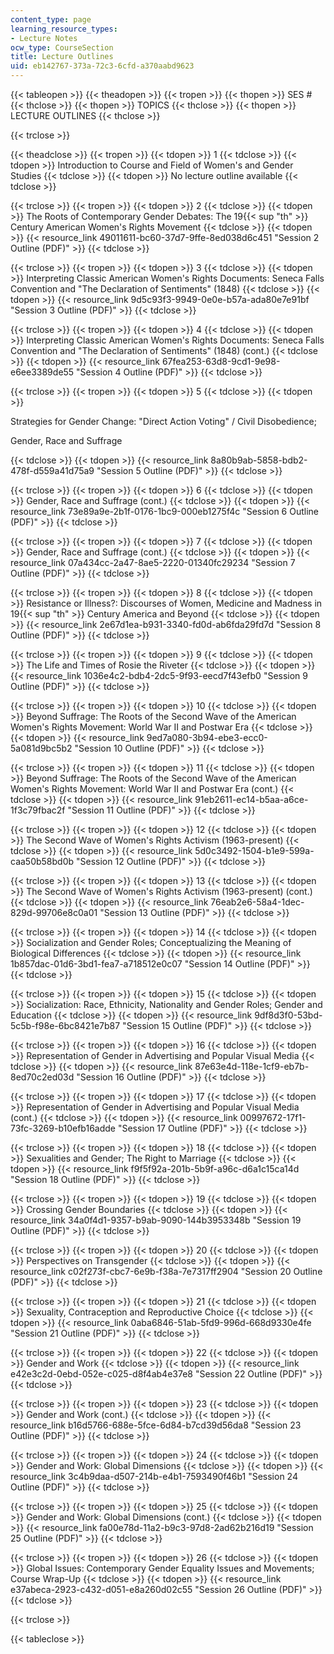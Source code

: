 ```yaml
---
content_type: page
learning_resource_types:
- Lecture Notes
ocw_type: CourseSection
title: Lecture Outlines
uid: eb142767-373a-72c3-6cfd-a370aabd9623
---
```


{{< tableopen >}}
{{< theadopen >}}
{{< tropen >}}
{{< thopen >}}
SES #
{{< thclose >}}
{{< thopen >}}
TOPICS
{{< thclose >}}
{{< thopen >}}
LECTURE OUTLINES
{{< thclose >}}

{{< trclose >}}

{{< theadclose >}}
{{< tropen >}}
{{< tdopen >}}
1
{{< tdclose >}}
{{< tdopen >}}
Introduction to Course and Field of Women's and Gender Studies
{{< tdclose >}}
{{< tdopen >}}
No lecture outline available
{{< tdclose >}}

{{< trclose >}}
{{< tropen >}}
{{< tdopen >}}
2
{{< tdclose >}}
{{< tdopen >}}
The Roots of Contemporary Gender Debates: The 19{{< sup "th" >}} Century American Women's Rights Movement
{{< tdclose >}}
{{< tdopen >}}
{{< resource_link 49011611-bc60-37d7-9ffe-8ed038d6c451 "Session 2 Outline (PDF)" >}}
{{< tdclose >}}

{{< trclose >}}
{{< tropen >}}
{{< tdopen >}}
3
{{< tdclose >}}
{{< tdopen >}}
Interpreting Classic American Women's Rights Documents: Seneca Falls Convention and "The Declaration of Sentiments" (1848)
{{< tdclose >}}
{{< tdopen >}}
{{< resource_link 9d5c93f3-9949-0e0e-b57a-ada80e7e91bf "Session 3 Outline (PDF)" >}}
{{< tdclose >}}

{{< trclose >}}
{{< tropen >}}
{{< tdopen >}}
4
{{< tdclose >}}
{{< tdopen >}}
Interpreting Classic American Women's Rights Documents: Seneca Falls Convention and "The Declaration of Sentiments" (1848) (cont.)
{{< tdclose >}}
{{< tdopen >}}
{{< resource_link 67fea253-63d8-9cd1-9e98-e6ee3389de55 "Session 4 Outline (PDF)" >}}
{{< tdclose >}}

{{< trclose >}}
{{< tropen >}}
{{< tdopen >}}
5
{{< tdclose >}}
{{< tdopen >}}


Strategies for Gender Change: "Direct Action Voting" / Civil Disobedience;

Gender, Race and Suffrage


{{< tdclose >}}
{{< tdopen >}}
{{< resource_link 8a80b9ab-5858-bdb2-478f-d559a41d75a9 "Session 5 Outline (PDF)" >}}
{{< tdclose >}}

{{< trclose >}}
{{< tropen >}}
{{< tdopen >}}
6
{{< tdclose >}}
{{< tdopen >}}
Gender, Race and Suffrage (cont.)
{{< tdclose >}}
{{< tdopen >}}
{{< resource_link 73e89a9e-2b1f-0176-1bc9-000eb1275f4c "Session 6 Outline (PDF)" >}}
{{< tdclose >}}

{{< trclose >}}
{{< tropen >}}
{{< tdopen >}}
7
{{< tdclose >}}
{{< tdopen >}}
Gender, Race and Suffrage (cont.)
{{< tdclose >}}
{{< tdopen >}}
{{< resource_link 07a434cc-2a47-8ae5-2220-01340fc29234 "Session 7 Outline (PDF)" >}}
{{< tdclose >}}

{{< trclose >}}
{{< tropen >}}
{{< tdopen >}}
8
{{< tdclose >}}
{{< tdopen >}}
Resistance or Illness?: Discourses of Women, Medicine and Madness in 19{{< sup "th" >}} Century America and Beyond
{{< tdclose >}}
{{< tdopen >}}
{{< resource_link 2e67d1ea-b931-3340-fd0d-ab6fda29fd7d "Session 8 Outline (PDF)" >}}
{{< tdclose >}}

{{< trclose >}}
{{< tropen >}}
{{< tdopen >}}
9
{{< tdclose >}}
{{< tdopen >}}
The Life and Times of Rosie the Riveter
{{< tdclose >}}
{{< tdopen >}}
{{< resource_link 1036e4c2-bdb4-2dc5-9f93-eecd7f43efb0 "Session 9 Outline (PDF)" >}}
{{< tdclose >}}

{{< trclose >}}
{{< tropen >}}
{{< tdopen >}}
10
{{< tdclose >}}
{{< tdopen >}}
Beyond Suffrage: The Roots of the Second Wave of the American Women's Rights Movement: World War II and Postwar Era
{{< tdclose >}}
{{< tdopen >}}
{{< resource_link 9ed7a080-3b94-ebe3-ecc0-5a081d9bc5b2 "Session 10 Outline (PDF)" >}}
{{< tdclose >}}

{{< trclose >}}
{{< tropen >}}
{{< tdopen >}}
11
{{< tdclose >}}
{{< tdopen >}}
Beyond Suffrage: The Roots of the Second Wave of the American Women's Rights Movement: World War II and Postwar Era (cont.)
{{< tdclose >}}
{{< tdopen >}}
{{< resource_link 91eb2611-ec14-b5aa-a6ce-1f3c79fbac2f "Session 11 Outline (PDF)" >}}
{{< tdclose >}}

{{< trclose >}}
{{< tropen >}}
{{< tdopen >}}
12
{{< tdclose >}}
{{< tdopen >}}
The Second Wave of Women's Rights Activism (1963-present)
{{< tdclose >}}
{{< tdopen >}}
{{< resource_link 5d0c3492-1504-b1e9-599a-caa50b58bd0b "Session 12 Outline (PDF)" >}}
{{< tdclose >}}

{{< trclose >}}
{{< tropen >}}
{{< tdopen >}}
13
{{< tdclose >}}
{{< tdopen >}}
The Second Wave of Women's Rights Activism (1963-present) (cont.)
{{< tdclose >}}
{{< tdopen >}}
{{< resource_link 76eab2e6-58a4-1dec-829d-99706e8c0a01 "Session 13 Outline (PDF)" >}}
{{< tdclose >}}

{{< trclose >}}
{{< tropen >}}
{{< tdopen >}}
14
{{< tdclose >}}
{{< tdopen >}}
Socialization and Gender Roles; Conceptualizing the Meaning of Biological Differences
{{< tdclose >}}
{{< tdopen >}}
{{< resource_link 1b857dac-01d6-3bd1-fea7-a718512e0c07 "Session 14 Outline (PDF)" >}}
{{< tdclose >}}

{{< trclose >}}
{{< tropen >}}
{{< tdopen >}}
15
{{< tdclose >}}
{{< tdopen >}}
Socialization: Race, Ethnicity, Nationality and Gender Roles; Gender and Education
{{< tdclose >}}
{{< tdopen >}}
{{< resource_link 9df8d3f0-53bd-5c5b-f98e-6bc8421e7b87 "Session 15 Outline (PDF)" >}}
{{< tdclose >}}

{{< trclose >}}
{{< tropen >}}
{{< tdopen >}}
16
{{< tdclose >}}
{{< tdopen >}}
Representation of Gender in Advertising and Popular Visual Media
{{< tdclose >}}
{{< tdopen >}}
{{< resource_link 87e63e4d-118e-1cf9-eb7b-8ed70c2ed03d "Session 16 Outline (PDF)" >}}
{{< tdclose >}}

{{< trclose >}}
{{< tropen >}}
{{< tdopen >}}
17
{{< tdclose >}}
{{< tdopen >}}
Representation of Gender in Advertising and Popular Visual Media (cont.)
{{< tdclose >}}
{{< tdopen >}}
{{< resource_link 00997672-17f1-73fc-3269-b10efb16adde "Session 17 Outline (PDF)" >}}
{{< tdclose >}}

{{< trclose >}}
{{< tropen >}}
{{< tdopen >}}
18
{{< tdclose >}}
{{< tdopen >}}
Sexualities and Gender; The Right to Marriage
{{< tdclose >}}
{{< tdopen >}}
{{< resource_link f9f5f92a-201b-5b9f-a96c-d6a1c15ca14d "Session 18 Outline (PDF)" >}}
{{< tdclose >}}

{{< trclose >}}
{{< tropen >}}
{{< tdopen >}}
19
{{< tdclose >}}
{{< tdopen >}}
Crossing Gender Boundaries
{{< tdclose >}}
{{< tdopen >}}
{{< resource_link 34a0f4d1-9357-b9ab-9090-144b3953348b "Session 19 Outline (PDF)" >}}
{{< tdclose >}}

{{< trclose >}}
{{< tropen >}}
{{< tdopen >}}
20
{{< tdclose >}}
{{< tdopen >}}
Perspectives on Transgender
{{< tdclose >}}
{{< tdopen >}}
{{< resource_link c02f273f-cbc7-6e9b-f38a-7e7317ff2904 "Session 20 Outline (PDF)" >}}
{{< tdclose >}}

{{< trclose >}}
{{< tropen >}}
{{< tdopen >}}
21
{{< tdclose >}}
{{< tdopen >}}
Sexuality, Contraception and Reproductive Choice
{{< tdclose >}}
{{< tdopen >}}
{{< resource_link 0aba6846-51ab-5fd9-996d-668d9330e4fe "Session 21 Outline (PDF)" >}}
{{< tdclose >}}

{{< trclose >}}
{{< tropen >}}
{{< tdopen >}}
22
{{< tdclose >}}
{{< tdopen >}}
Gender and Work
{{< tdclose >}}
{{< tdopen >}}
{{< resource_link e42e3c2d-0ebd-052e-c025-d8f4ab4e37e8 "Session 22 Outline (PDF)" >}}
{{< tdclose >}}

{{< trclose >}}
{{< tropen >}}
{{< tdopen >}}
23
{{< tdclose >}}
{{< tdopen >}}
Gender and Work (cont.)
{{< tdclose >}}
{{< tdopen >}}
{{< resource_link b16d5766-688e-5fce-6d84-b7cd39d56da8 "Session 23 Outline (PDF)" >}}
{{< tdclose >}}

{{< trclose >}}
{{< tropen >}}
{{< tdopen >}}
24
{{< tdclose >}}
{{< tdopen >}}
Gender and Work: Global Dimensions
{{< tdclose >}}
{{< tdopen >}}
{{< resource_link 3c4b9daa-d507-214b-e4b1-7593490f46b1 "Session 24 Outline (PDF)" >}}
{{< tdclose >}}

{{< trclose >}}
{{< tropen >}}
{{< tdopen >}}
25
{{< tdclose >}}
{{< tdopen >}}
Gender and Work: Global Dimensions (cont.)
{{< tdclose >}}
{{< tdopen >}}
{{< resource_link fa00e78d-11a2-b9c3-97d8-2ad62b216d19 "Session 25 Outline (PDF)" >}}
{{< tdclose >}}

{{< trclose >}}
{{< tropen >}}
{{< tdopen >}}
26
{{< tdclose >}}
{{< tdopen >}}
Global Issues: Contemporary Gender Equality Issues and Movements; Course Wrap-Up
{{< tdclose >}}
{{< tdopen >}}
{{< resource_link e37abeca-2923-c432-d051-e8a260d02c55 "Session 26 Outline (PDF)" >}}
{{< tdclose >}}

{{< trclose >}}

{{< tableclose >}}